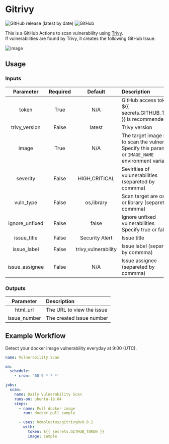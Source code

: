 # Gitrivy

![GitHub release (latest by date)](https://img.shields.io/github/v/release/homoluctus/gitrivy?color=brightgreen&include_prereleases)
![GitHub](https://img.shields.io/github/license/homoluctus/gitrivy?color=brightgreen)

This is a GitHub Actions to scan vulnerability using [Trivy](https://github.com/aquasecurity/trivy).<br>
If vulnerabilities are found by Trivy, it creates the following GitHub Issue.

![image](https://github.com/homoluctus/gitrivy/blob/master/issue.png)

## Usage

### Inputs

|Parameter|Required|Default|Description|
|:--:|:--:|:--:|:--|
|token|True|N/A|GitHub access token<br>${{ secrets.GITHUB_TOKEN }} is recommended|
|trivy_version|False|latest|Trivy version|
|image|True|N/A|The target image name to scan the vulnerability<br>Specify this parameter or `IMAGE_NAME` environment variable|
|severity|False|HIGH,CRITICAL|Sevirities of vulunerabilities (separeted by commma)|
|vuln_type|False|os,library|Scan target are os and / or library (separeted by commma)|
|ignore_unfixed|False|false|Ignore unfixed vulnerabilities<br>Specify true or false|
|issue_title|False|Security Alert|Issue title|
|issue_label|False|trivy,vulnerability|Issue label (separeted by commma)|
|issue_assignee|False|N/A|Issue assignee (separeted by commma)|

### Outputs

|Parameter|Description|
|:--:|:--|
|html_url|The URL to view the issue|
|issue_number|The created issue number|

## Example Workflow

Detect your docker image vulnerability everyday at 9:00 (UTC).

```yaml
name: Vulnerability Scan

on:
  schedule:
    - cron: '00 9 * * *'

jobs:
  scan:
    name: Daily Vulnerability Scan
    runs-on: ubuntu-18.04
    steps:
      - name: Pull docker image
        run: docker pull sample

      - uses: homoluctus/gitrivy@v0.0.1
        with:
          token: ${{ secrets.GITHUB_TOKEN }}
          image: sample
```
